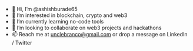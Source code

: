 - 👋 Hi, I’m @ashishburade65
- 👀 I’m interested in blockchain, crypto and web3
- 🌱 I’m currently learning no-code tools
- 💞️ I’m looking to collaborate on web3 projects and hackathons
- 📫 Reach me at unclebranco@gmail.com or drop a message on LinkedIn / Twitter

<!---
ashishburade65/ashishburade65 is a ✨ special ✨ repository because its `README.md` (this file) appears on your GitHub profile.
You can click the Preview link to take a look at your changes.
--->
